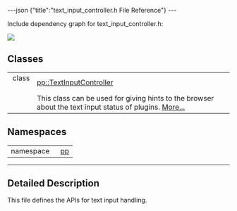 ---json {"title":"text\_input\_controller.h File Reference"} ---

Include dependency graph for text\_input\_controller.h:

![](/docs/native-client/pepper_dev/cpp/text__input__controller_8h__incl.png)

Classes
-------

<table><tbody><tr class="odd"><td style="text-align: right;">class  </td><td><a href="/docs/native-client/pepper_dev/cpp/classpp_1_1_text_input_controller/" class="el">pp::TextInputController</a></td></tr><tr class="even"><td style="text-align: right;"> </td><td>This class can be used for giving hints to the browser about the text input status of plugins. <a href="/docs/native-client/pepper_dev/cpp/classpp_1_1_text_input_controller#details">More...</a><br />
</td></tr></tbody></table>

Namespaces
----------

<table><tbody><tr class="odd"><td style="text-align: right;">namespace  </td><td><a href="/docs/native-client/pepper_dev/cpp/namespacepp/" class="el">pp</a></td></tr></tbody></table>

------------------------------------------------------------------------

<span id="details" class="anchor" style="margin: 0;"></span>

Detailed Description
--------------------

This file defines the APIs for text input handling.
